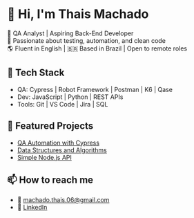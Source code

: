 
# 👋 Hi, I'm Thais Machado

🎯 QA Analyst | Aspiring Back-End Developer  
🧪 Passionate about testing, automation, and clean code  
🌎 Fluent in English | 🇧🇷 Based in Brazil | Open to remote roles  

## 🚀 Tech Stack
- QA: Cypress | Robot Framework | Postman | K6 | Qase
- Dev: JavaScript | Python | REST APIs
- Tools: Git | VS Code | Jira | SQL

## 📂 Featured Projects
- [QA Automation with Cypress](https://github.com/thaixx/test_cypress)
- [Data Structures and Algorithms](https://github.com/thaixx/dataStructuresAndAlgorithms)
- [Simple Node.js API](https://github.com/thaixx/simple-api-nodejs)

## 📫 How to reach me
- 📧 machado.thais.06@gmail.com  
- 💼 [LinkedIn](https://www.linkedin.com/in/thais-machado-qa/)
